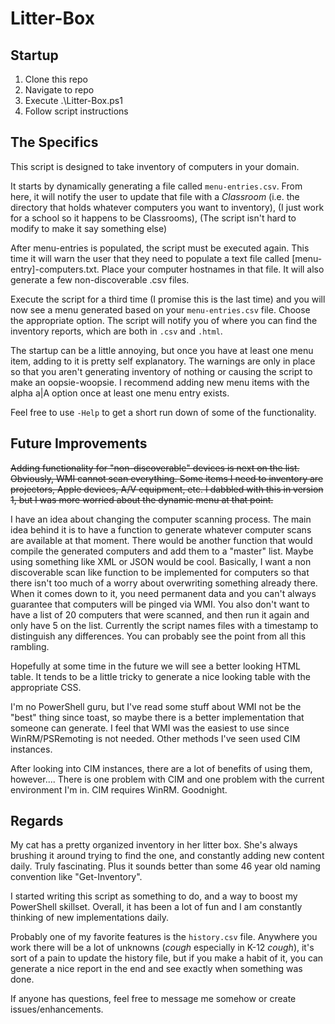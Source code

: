 # Litter-Box

## Startup

1. Clone this repo
2. Navigate to repo
3. Execute .\Litter-Box.ps1
4. Follow script instructions

## The Specifics

This script is designed to take inventory of computers in your domain.

It starts by dynamically generating a file called `menu-entries.csv`. From here, it will notify the user to update that file with a *Classroom* (i.e. the directory that holds whatever computers you want to inventory), (I just work for a school so it happens to be Classrooms), (The script isn't hard to modify to make it say something else)

After menu-entries is populated, the script must be executed again. This time it will warn the user that they need to populate a text file called [menu-entry]-computers.txt. Place your computer hostnames in that file. It will also generate a few non-discoverable .csv files.

Execute the script for a third time (I promise this is the last time) and you will now see a menu generated based on your `menu-entries.csv` file. Choose the appropriate option. The script will notify you of where you can find the inventory reports, which are both in `.csv` and `.html`.

The startup can be a little annoying, but once you have at least one menu item, adding to it is pretty self explanatory. The warnings are only in place so that you aren't generating inventory of nothing or causing the script to make an oopsie-woopsie. I recommend adding new menu items with the alpha a|A option once at least one menu entry exists.

Feel free to use `-Help` to get a short run down of some of the functionality.

## Future Improvements

~~Adding functionality for "non-discoverable" devices is next on the list. Obviously, WMI cannot scan everything. Some items I need to inventory are projectors, Apple devices, A/V equipment, etc. I dabbled with this in version 1, but I was more worried about the dynamic menu at that point.~~

I have an idea about changing the computer scanning process. The main idea behind it is to have a function to generate whatever computer scans are available at that moment. There would be another function that would compile the generated computers and add them to a "master" list. Maybe using something like XML or JSON would be cool. Basically, I want a non discoverable scan like function to be implemented for computers so that there isn't too much of a worry about overwriting something already there. When it comes down to it, you need permanent data and you can't always guarantee that computers will be pinged via WMI. You also don't want to have a list of 20 computers that were scanned, and then run it again and only have 5 on the list. Currently the script names files with a timestamp to distinguish any differences. You can probably see the point from all this rambling.

Hopefully at some time in the future we will see a better looking HTML table. It tends to be a little tricky to generate a nice looking table with the appropriate CSS.

I'm no PowerShell guru, but I've read some stuff about WMI not be the "best" thing since toast, so maybe there is a better implementation that someone can generate. I feel that WMI was the easiest to use since WinRM/PSRemoting is not needed. Other methods I've seen used CIM instances.

After looking into CIM instances, there are a lot of benefits of using them, however.... There is one problem with CIM and one problem with the current environment I'm in. CIM requires WinRM. Goodnight.

## Regards

My cat has a pretty organized inventory in her litter box. She's always brushing it around trying to find the one, and constantly adding new content daily. Truly fascinating. Plus it sounds better than some 46 year old naming convention like "Get-Inventory".

I started writing this script as something to do, and a way to boost my PowerShell skillset. Overall, it has been a lot of fun and I am constantly thinking of new implementations daily.

Probably one of my favorite features is the `history.csv` file. Anywhere you work there will be a lot of unknowns (*cough* especially in K-12 *cough*), it's sort of a pain to update the history file, but if you make a habit of it, you can generate a nice report in the end and see exactly when something was done.

If anyone has questions, feel free to message me somehow or create issues/enhancements.
